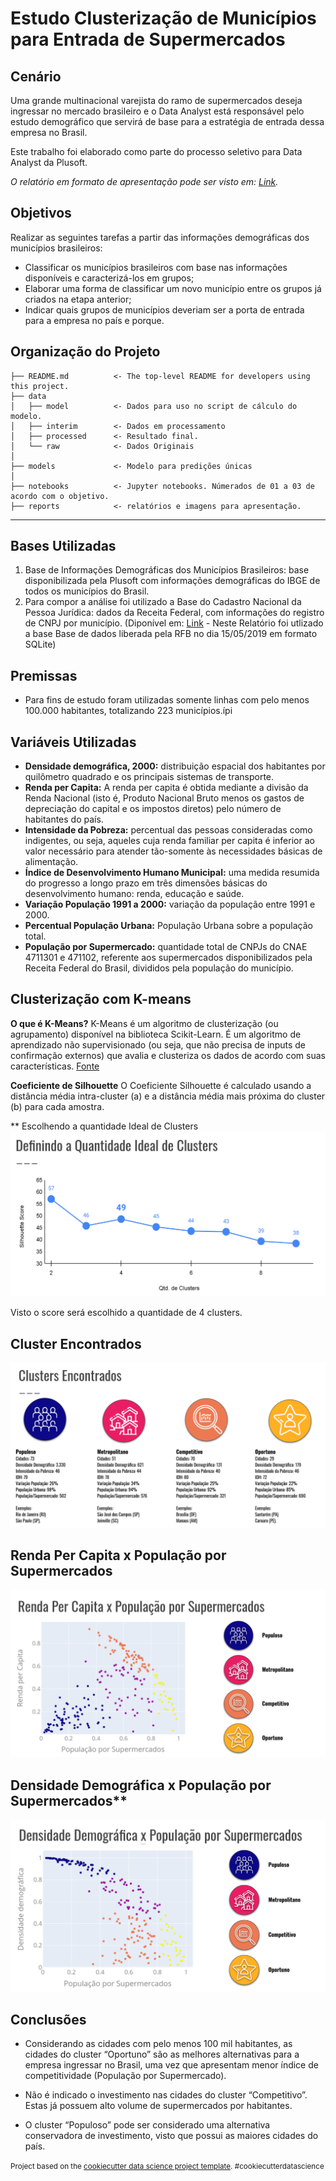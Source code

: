 Estudo Clusterização de Municípios para Entrada de Supermercados
==============================

## Cenário
Uma grande multinacional varejista do ramo de supermercados deseja ingressar no mercado brasileiro e o Data Analyst está responsável pelo estudo demográfico que servirá de base para a estratégia de entrada dessa empresa no Brasil.

Este trabalho foi elaborado como parte do processo seletivo para Data Analyst da Plusoft.

*O relatório em formato de apresentação pode ser visto em: <a target="_blank" href="https://github.com/danielvolponi/case_plusoft_supermercado/blob/main/reports/Case%20Plusoft%20-%20Daniel%20Volponi.pdf"> Link</a>.*

## Objetivos

Realizar as seguintes tarefas a partir das informações demográficas dos municípios brasileiros:
-  Classificar os municípios brasileiros com base nas informações disponíveis e caracterizá-los em grupos;
- Elaborar uma forma de classificar um novo município entre os grupos já criados na etapa anterior;
- Indicar quais grupos de municípios deveriam ser a porta de entrada para a empresa no país e porque.


Organização do Projeto
------------

    ├── README.md          <- The top-level README for developers using this project.
    ├── data
    │   ├── model          <- Dados para uso no script de cálculo do modelo.
    │   ├── interim        <- Dados em processamento
    │   ├── processed      <- Resultado final.
    │   └── raw            <- Dados Originais
    │
    ├── models             <- Modelo para predições únicas
    │
    ├── notebooks          <- Jupyter notebooks. Númerados de 01 a 03 de acordo com o objetivo.
    ├── reports            <- relatórios e imagens para apresentação.

--------

## Bases Utilizadas
1. Base de Informações Demográficas dos Municípios Brasileiros: base disponibilizada pela Plusoft com informações demográficas do IBGE de todos os municípios do Brasil.
2. Para compor a análise foi utilizado a Base do Cadastro Nacional da Pessoa Jurídica: dados da Receita Federal, com informações do registro de CNPJ por município. (Diponível em: [Link](https://github.com/georgevbsantiago/qsacnpj) - Neste Relatório foi utlizado a base Base de dados liberada pela RFB no dia 15/05/2019 em formato SQLite)

## Premissas
- Para fins de estudo foram utilizadas somente linhas com pelo menos 100.000 habitantes, totalizando 223 municípios.ípi

## Variáveis Utilizadas
- **Densidade demográfica, 2000:** distribuição espacial dos habitantes por quilômetro quadrado e os principais sistemas de transporte. 
- **Renda per Capita:** A renda per capita é obtida mediante a divisão da Renda Nacional (isto é, Produto Nacional Bruto menos os gastos de depreciação do capital e os impostos diretos) pelo número de habitantes do país. 
- **Intensidade da Pobreza:** percentual das pessoas consideradas como indigentes, ou seja, aqueles cuja renda familiar per capita é inferior ao valor necessário para atender tão-somente às necessidades básicas de alimentação. 
- **Índice de Desenvolvimento Humano Municipal:** uma medida resumida do progresso a longo prazo em três dimensões básicas do desenvolvimento humano: renda, educação e saúde. 
- **Variação População 1991 a 2000:** variação da população entre 1991 e 2000.
- **Percentual População Urbana:** População Urbana sobre a população total.
- **População por Supermercado:** quantidade total de CNPJs do CNAE 4711301 e 471102, referente aos supermercados disponibilizados pela Receita Federal do Brasil, divididos pela população do município.

## Clusterização com K-means
**O que é K-Means?**
K-Means é um algoritmo de clusterização (ou agrupamento) disponível na biblioteca Scikit-Learn. É um algoritmo de aprendizado não supervisionado (ou seja, que não precisa de inputs de confirmação externos) que avalia e clusteriza os dados de acordo com suas características. [Fonte](https://medium.com/programadores-ajudando-programadores/k-means-o-que-%C3%A9-como-funciona-aplica%C3%A7%C3%B5es-e-exemplo-em-python-6021df6e2572)

**Coeficiente de Silhouette**
O Coeficiente Silhouette é calculado usando a distância média intra-cluster (a) e a distância média mais próxima do cluster (b) para cada amostra.

** Escolhendo a quantidade Ideal de Clusters
![Gráfico com a quantidade Ideal de Clusters](reports/figures/Quantidade_Ideal_Clusters.png)

Visto o score será escolhido a quantidade de 4 clusters.

## Cluster Encontrados
![Clusters Encontrados](reports/figures/Clusters_encontrados.png)

## Renda Per Capita x População por Supermercados
![Renda Per Capita x População por Supermercados](reports/figures/Renda_per_capita.png)

## Densidade Demográfica x População por Supermercados**
![Densidade Demográfica x População por Supermercados](reports/figures/Densidade_Demografica.png)

## Conclusões
- Considerando as cidades com pelo menos 100 mil habitantes, as cidades do cluster “Oportuno” são as melhores alternativas para a empresa ingressar no Brasil, uma vez que apresentam menor índice de competitividade (População por Supermercado).

- Não é indicado o investimento nas cidades do cluster “Competitivo”. Estas já possuem alto volume de supermercados por habitantes.

- O cluster “Populoso” pode ser considerado uma alternativa conservadora de investimento, visto que possui as maiores cidades do país.



<p><small>Project based on the <a target="_blank" href="https://drivendata.github.io/cookiecutter-data-science/">cookiecutter data science project template</a>. #cookiecutterdatascience</small></p>

